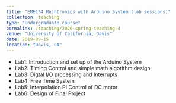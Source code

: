 ```yaml
---
title: "EME154 Mechtronics with Arduino System (lab sessions)"
collection: teaching
type: "Undergraduate course"
permalink: /teaching/2020-spring-teaching-4
venue: "University of California, Davis"
date: 2019-09-15
location: "Davis, CA"
---
```


- Lab1: Introduction and set up of the Arduino System
- Lab2: Timing Control and simple math algorithm design
- Lab3: Digtal I/O processing and Interrupts
- Lab4: Free Time System
- Lab5: Interpolation PI Control of DC motor
- Lab6: Design of Final Project

